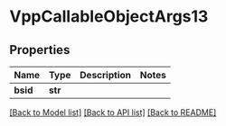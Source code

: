 # VppCallableObjectArgs13

## Properties
Name | Type | Description | Notes
------------ | ------------- | ------------- | -------------
**bsid** | **str** |  | 

[[Back to Model list]](../README.md#documentation-for-models) [[Back to API list]](../README.md#documentation-for-api-endpoints) [[Back to README]](../README.md)


